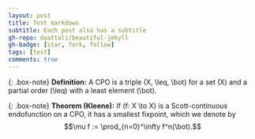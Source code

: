 ```yaml
---
layout: post
title: Test markdown
subtitle: Each post also has a subtitle
gh-repo: daattali/beautiful-jekyll
gh-badge: [star, fork, follow]
tags: [test]
comments: true
---
```


{: .box-note}
**Definition:** A CPO is a triple \(X, \leq, \bot\) for a set \(X\) and a partial order \(\leq\) with a least element \(\bot\).

{: .box-note}
**Theorem (Kleene):** If \(f: X \to X\) is a Scott-continuous endofunction on a CPO, it has a smallest fixpoint, which we denote by $$\mu f := \prod_{n=0}^\infty f^n(\bot).$$
